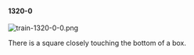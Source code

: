 #### 1320-0
![train-1320-0-0.png](https://github.com/lil-lab/nlvr/raw/master/nlvr/train/images/0/train-1320-0-0.png "train-1320-0-0.png")

There is a square closely touching the bottom of a box.